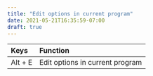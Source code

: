 ```yaml
---
title: "Edit options in current program"
date: 2021-05-21T16:35:59-07:00
draft: true
---
```


| Keys                       | Function                                               |
|:---------------------------|:-------------------------------------------------------| 
| Alt + E                    | Edit options in current program                        |

